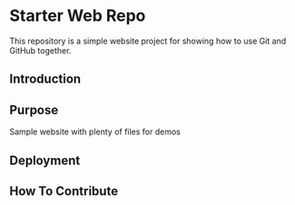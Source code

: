 # Starter Web Repo

This repository is a simple website project for showing how to use Git and GitHub together.

## Introduction



## Purpose

Sample website with plenty of files for demos

## Deployment



## How To Contribute


